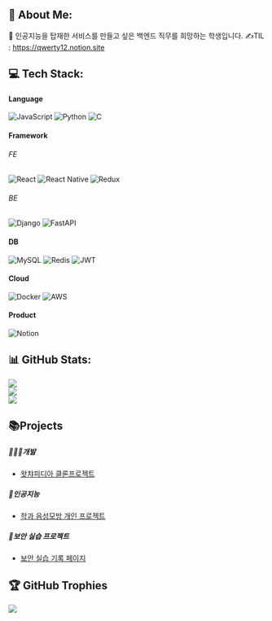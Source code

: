 
## 💫 About Me:
💬 인공지능을 탑재한 서비스를 만들고 싶은 백엔드 직무를 희망하는 학생입니다.
✍TIL : https://qwerty12.notion.site

## 💻 Tech Stack:
#### Language
![JavaScript](https://img.shields.io/badge/javascript-%23323330.svg?style=for-the-badge&logo=javascript&logoColor=%23F7DF1E) 
![Python](https://img.shields.io/badge/python-3670A0?style=for-the-badge&logo=python&logoColor=ffdd54)
![C](https://img.shields.io/badge/c-%2300599C.svg?style=for-the-badge&logo=c&logoColor=white) 

#### Framework
###### FE
  ![React](https://img.shields.io/badge/react-%2320232a.svg?style=for-the-badge&logo=react&logoColor=%2361DAFB) 
  ![React Native](https://img.shields.io/badge/react_native-%2320232a.svg?style=for-the-badge&logo=react&logoColor=%2361DAFB) 
  ![Redux](https://img.shields.io/badge/redux-%23593d88.svg?style=for-the-badge&logo=redux&logoColor=white)
###### BE
  ![Django](https://img.shields.io/badge/django-%23092E20.svg?style=for-the-badge&logo=django&logoColor=white)
  ![FastAPI](https://img.shields.io/badge/FastAPI-005571?style=for-the-badge&logo=fastapi)


#### DB
![MySQL](https://img.shields.io/badge/mysql-%2300000f.svg?style=for-the-badge&logo=mysql&logoColor=white)
![Redis](https://img.shields.io/badge/redis-%23DD0031.svg?style=for-the-badge&logo=redis&logoColor=white)
![JWT](https://img.shields.io/badge/JWT-black?style=for-the-badge&logo=JSON%20web%20tokens)

#### Cloud
![Docker](https://img.shields.io/badge/docker-%230db7ed.svg?style=for-the-badge&logo=docker&logoColor=white)
![AWS](https://img.shields.io/badge/AWS-%23FF9900.svg?style=for-the-badge&logo=amazon-aws&logoColor=white)

#### Product
![Notion](https://img.shields.io/badge/Notion-%23000000.svg?style=for-the-badge&logo=notion&logoColor=white)

## 📊 GitHub Stats:
![](https://github-readme-stats.vercel.app/api?username=mangji12&theme=radical&hide_border=false&include_all_commits=true&count_private=true)<br/>
![](https://github-readme-streak-stats.herokuapp.com/?user=mangji12&theme=radical&hide_border=false)<br/>
![](https://github-readme-stats.vercel.app/api/top-langs/?username=mangji12&theme=radical&hide_border=false&include_all_commits=true&count_private=true&layout=compact)


## 📚Projects
##### 👨🏻‍💻개발
  - [왓챠피디아 클론프로젝트](https://github.com/mangji12/Red_glassess.git)
##### 🤖인공지능
  - [학과 음성모방 개인 프로젝트](https://github.com/mangji12/FreshMan-s-Individual-1st-time-of-my-department-project.git)
##### 🚨보안 실습 프로젝트
  - [보안 실습 기록 페이지]()

## 🏆 GitHub Trophies
![](https://github-profile-trophy.vercel.app/?username=mangji12&theme=radical&no-frame=false&no-bg=true&margin-w=4)

